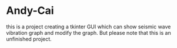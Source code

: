 # Andy-Cai
this is a project creating a tkinter GUI which can show seismic wave vibration graph and modify the graph. But please note that this is an unfinished project.
